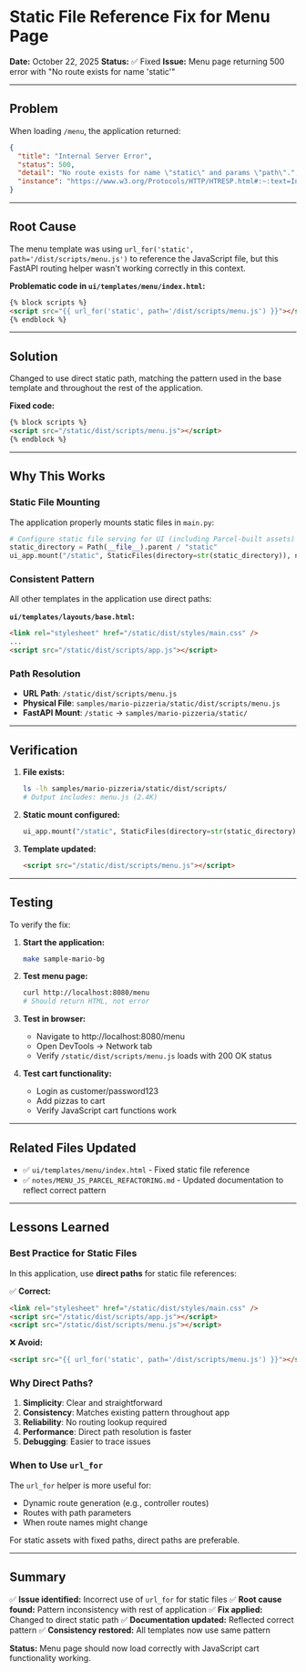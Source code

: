 # Static File Reference Fix for Menu Page

**Date:** October 22, 2025
**Status:** ✅ Fixed
**Issue:** Menu page returning 500 error with "No route exists for name 'static'"

---

## Problem

When loading `/menu`, the application returned:

```json
{
  "title": "Internal Server Error",
  "status": 500,
  "detail": "No route exists for name \"static\" and params \"path\".",
  "instance": "https://www.w3.org/Protocols/HTTP/HTRESP.html#:~:text=Internal%20Error%20500"
}
```

---

## Root Cause

The menu template was using `url_for('static', path='/dist/scripts/menu.js')` to reference the JavaScript file, but this FastAPI routing helper wasn't working correctly in this context.

**Problematic code in `ui/templates/menu/index.html`:**

```html
{% block scripts %}
<script src="{{ url_for('static', path='/dist/scripts/menu.js') }}"></script>
{% endblock %}
```

---

## Solution

Changed to use direct static path, matching the pattern used in the base template and throughout the rest of the application.

**Fixed code:**

```html
{% block scripts %}
<script src="/static/dist/scripts/menu.js"></script>
{% endblock %}
```

---

## Why This Works

### Static File Mounting

The application properly mounts static files in `main.py`:

```python
# Configure static file serving for UI (including Parcel-built assets)
static_directory = Path(__file__).parent / "static"
ui_app.mount("/static", StaticFiles(directory=str(static_directory)), name="static")
```

### Consistent Pattern

All other templates in the application use direct paths:

**`ui/templates/layouts/base.html`:**

```html
<link rel="stylesheet" href="/static/dist/styles/main.css" />
...
<script src="/static/dist/scripts/app.js"></script>
```

### Path Resolution

- **URL Path**: `/static/dist/scripts/menu.js`
- **Physical File**: `samples/mario-pizzeria/static/dist/scripts/menu.js`
- **FastAPI Mount**: `/static` → `samples/mario-pizzeria/static/`

---

## Verification

1. **File exists:**

   ```bash
   ls -lh samples/mario-pizzeria/static/dist/scripts/
   # Output includes: menu.js (2.4K)
   ```

2. **Static mount configured:**

   ```python
   ui_app.mount("/static", StaticFiles(directory=str(static_directory)), name="static")
   ```

3. **Template updated:**

   ```html
   <script src="/static/dist/scripts/menu.js"></script>
   ```

---

## Testing

To verify the fix:

1. **Start the application:**

   ```bash
   make sample-mario-bg
   ```

2. **Test menu page:**

   ```bash
   curl http://localhost:8080/menu
   # Should return HTML, not error
   ```

3. **Test in browser:**

   - Navigate to http://localhost:8080/menu
   - Open DevTools → Network tab
   - Verify `/static/dist/scripts/menu.js` loads with 200 OK status

4. **Test cart functionality:**
   - Login as customer/password123
   - Add pizzas to cart
   - Verify JavaScript cart functions work

---

## Related Files Updated

- ✅ `ui/templates/menu/index.html` - Fixed static file reference
- ✅ `notes/MENU_JS_PARCEL_REFACTORING.md` - Updated documentation to reflect correct pattern

---

## Lessons Learned

### Best Practice for Static Files

In this application, use **direct paths** for static file references:

✅ **Correct:**

```html
<link rel="stylesheet" href="/static/dist/styles/main.css" />
<script src="/static/dist/scripts/app.js"></script>
<script src="/static/dist/scripts/menu.js"></script>
```

❌ **Avoid:**

```html
<script src="{{ url_for('static', path='/dist/scripts/menu.js') }}"></script>
```

### Why Direct Paths?

1. **Simplicity**: Clear and straightforward
2. **Consistency**: Matches existing pattern throughout app
3. **Reliability**: No routing lookup required
4. **Performance**: Direct path resolution is faster
5. **Debugging**: Easier to trace issues

### When to Use `url_for`

The `url_for` helper is more useful for:

- Dynamic route generation (e.g., controller routes)
- Routes with path parameters
- When route names might change

For static assets with fixed paths, direct paths are preferable.

---

## Summary

✅ **Issue identified:** Incorrect use of `url_for` for static files
✅ **Root cause found:** Pattern inconsistency with rest of application
✅ **Fix applied:** Changed to direct static path
✅ **Documentation updated:** Reflected correct pattern
✅ **Consistency restored:** All templates now use same pattern

**Status:** Menu page should now load correctly with JavaScript cart functionality working.
